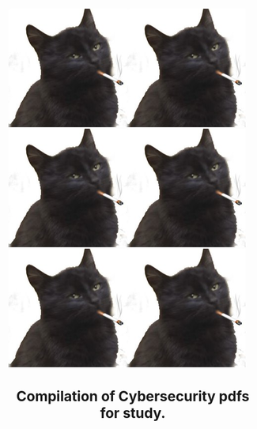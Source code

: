 ![logo](banner.jpg)![logo](banner.jpg)![logo](banner.jpg)![logo](banner.jpg)![logo](banner.jpg)![logo](banner.jpg)
<h1 align="center">Compilation of Cybersecurity pdfs for study.</h1>

